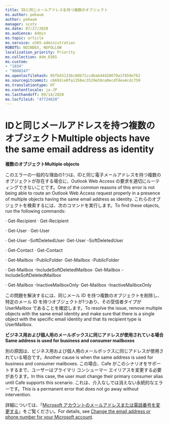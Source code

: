 ```yaml
---
title: IDと同じメールアドレスを持つ複数のオブジェクト
ms.author: pebaum
author: pebaum
manager: scotv
ms.date: 07/27/2020
ms.audience: Admin
ms.topic: article
ms.service: o365-administration
ROBOTS: NOINDEX, NOFOLLOW
localization_priority: Priority
ms.collection: Adm_O365
ms.custom:
- "1834"
- "9000247"
ms.openlocfilehash: 05fb43133bc68b71ccdbab44d28679a1f659e762
ms.sourcegitcommit: c6692ce0fa1358ec3529e59ca0ecdfdea4cdc759
ms.translationtype: HT
ms.contentlocale: ja-JP
ms.lasthandoff: 09/14/2020
ms.locfileid: "47724620"
---
```

# <a name="multiple-objects-have-the-same-email-address-as-identity"></a><span data-ttu-id="18e99-102">IDと同じメールアドレスを持つ複数のオブジェクト</span><span class="sxs-lookup"><span data-stu-id="18e99-102">Multiple objects have the same email address as identity</span></span>

<span data-ttu-id="18e99-103">**複数のオブジェクト**</span><span class="sxs-lookup"><span data-stu-id="18e99-103">**Multiple objects**</span></span>

<span data-ttu-id="18e99-104">このエラーの一般的な理由の1つは、IDと同じ電子メールアドレスを持つ複数のオブジェクトが存在する場合に、Outlook Web Access の要求を適切にルーティングできないことです。</span><span class="sxs-lookup"><span data-stu-id="18e99-104">One of the common reasons of this error is not being able to route an Outlook Web Access request properly in a presence of multiple objects having the same email address as identity.</span></span> <span data-ttu-id="18e99-105">これらのオブジェクトを検索するには、次のコマンドを実行します。</span><span class="sxs-lookup"><span data-stu-id="18e99-105">To find these objects, run the following commands:</span></span>

<span data-ttu-id="18e99-106">· Get-Recipient <email address></span><span class="sxs-lookup"><span data-stu-id="18e99-106">· Get-Recipient <email address></span></span>

<span data-ttu-id="18e99-107">· Get-User <email address></span><span class="sxs-lookup"><span data-stu-id="18e99-107">· Get-User <email address></span></span>

<span data-ttu-id="18e99-108">· Get-User <email address> -SoftDeletedUser</span><span class="sxs-lookup"><span data-stu-id="18e99-108">· Get-User <email address> -SoftDeletedUser</span></span>

<span data-ttu-id="18e99-109">· Get-Contact <email address></span><span class="sxs-lookup"><span data-stu-id="18e99-109">· Get-Contact <email address></span></span>

<span data-ttu-id="18e99-110">· Get-Mailbox <email address> -PublicFolder</span><span class="sxs-lookup"><span data-stu-id="18e99-110">· Get-Mailbox <email address> -PublicFolder</span></span>

<span data-ttu-id="18e99-111">· Get-Mailbox <email address> -IncludeSoftDeletedMailbox</span><span class="sxs-lookup"><span data-stu-id="18e99-111">· Get-Mailbox <email address> -IncludeSoftDeletedMailbox</span></span>

<span data-ttu-id="18e99-112">· Get-Mailbox <email address> -InactiveMailboxOnly</span><span class="sxs-lookup"><span data-stu-id="18e99-112">· Get-Mailbox <email address> -InactiveMailboxOnly</span></span>

<span data-ttu-id="18e99-113">この問題を解決するには、同じメール ID を持つ複数のオブジェクトを削除し、特定のメール ID を持つオブジェクトが1つあり、その受信者タイプが UserMailbox であることを確認します。</span><span class="sxs-lookup"><span data-stu-id="18e99-113">To resolve the issue, remove multiple objects with the same email identity and make sure that there is a single object with the specific email identity and that its recipient type is UserMailbox.</span></span>

<span data-ttu-id="18e99-114">**ビジネス用および個人用のメールボックスに同じアドレスが使用されている場合**</span><span class="sxs-lookup"><span data-stu-id="18e99-114">**Same address is used for business and consumer mailboxes**</span></span>

<span data-ttu-id="18e99-115">別の原因は、ビジネス用および個人用のメールボックスに同じアドレスが使用されている場合です。</span><span class="sxs-lookup"><span data-stu-id="18e99-115">Another cause is when the same address is used for business and consumer mailboxes.</span></span> <span data-ttu-id="18e99-116">この場合、Cafe がこのシナリオをサポートするまで、ユーザーはプライマリ コンシューマー エイリアスを変更する必要があります。</span><span class="sxs-lookup"><span data-stu-id="18e99-116">In this case, the user must change their primary consumer alias until Cafe supports this scenario.</span></span> <span data-ttu-id="18e99-117">これは、介入なしでは消えない永続的なエラーです。</span><span class="sxs-lookup"><span data-stu-id="18e99-117">This is a permanent error that does not go away without intervention.</span></span>

<span data-ttu-id="18e99-118">詳細については、「[Microsoft アカウントのメールアドレスまたは電話番号を変更する](https://support.microsoft.com/help/11545/microsoft-account-rename-your-personal-account)」をご覧ください。</span><span class="sxs-lookup"><span data-stu-id="18e99-118">For details, see [Change the email address or phone number for your Microsoft account](https://support.microsoft.com/help/11545/microsoft-account-rename-your-personal-account).</span></span>
